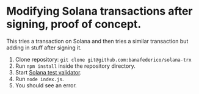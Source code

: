 # Modifying Solana transactions after signing, proof of concept.

This tries a transaction on Solana and then tries a similar transaction but
adding in stuff after signing it.

1. Clone repository: `git clone git@github.com:banafederico/solana-trx`
2. Run `npm install` inside the repository directory.
3. Start [Solana test validator](https://docs.solana.com/developing/test-validator).
4. Run `node index.js`.
5. You should see an error.

